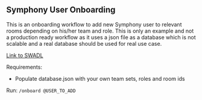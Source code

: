 ## Symphony User Onboarding
This is an onboarding workflow to add new Symphony user to relevant rooms depending on his/her team and role.
This is only an example and not a production ready workflow as it uses a json file as a database which is not scalable and a real database should be used for real use case. 

[Link to SWADL](symphony-user-onboarding.swadl.yaml)

Requirements:
- Populate database.json with your own team sets, roles and room ids

Run:
 `/onboard @USER_TO_ADD`
